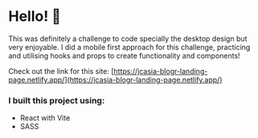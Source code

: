 # Hello! 👋

This was definitely a challenge to code specially the desktop design but very enjoyable. I did a mobile first approach for this challenge, practicing and utilising hooks and props to create functionality and components!

Check out the link for this site: [https://jcasia-blogr-landing-page.netlify.app/](https://jcasia-blogr-landing-page.netlify.app/)

### I built this project using:

- React with Vite
- SASS
